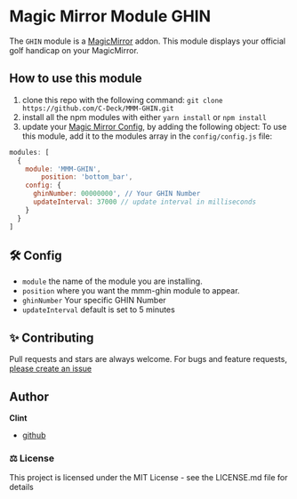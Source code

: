 # Magic Mirror Module GHIN

The `GHIN` module is a <a href="https://github.com/MichMich/MagicMirror">MagicMirror</a> addon.
This module displays your official golf handicap on your MagicMirror.

## How to use this module

1. clone this repo with the following command: `git clone https://github.com/C-Deck/MMM-GHIN.git`
1. install all the npm modules with either `yarn install` or `npm install`
1. update your [Magic Mirror Config](https://github.com/MichMich/MagicMirror/blob/master/config/config.js.sample), by adding the following object:
   To use this module, add it to the modules array in the `config/config.js` file:

```javascript
modules: [
  {
    module: 'MMM-GHIN',
        position: 'bottom_bar',
    config: {
      ghinNumber: 00000000', // Your GHIN Number
      updateInterval: 37000 // update interval in milliseconds
    }
  }
]
```

## 🛠️ Config

- `module` the name of the module you are installing.
- `position` where you want the mmm-ghin module to appear.
- `ghinNumber` Your specific GHIN Number
- `updateInterval` default is set to 5 minutes

## ✨ Contributing

Pull requests and stars are always welcome. For bugs and feature requests, [please create an issue](https://github.com/C-Deck/mmm-ghin/issues)

## Author

**Clint**

- [github](https://www.github.com/C-Deck)

### ⚖️ License

This project is licensed under the MIT License - see the LICENSE.md file for details
